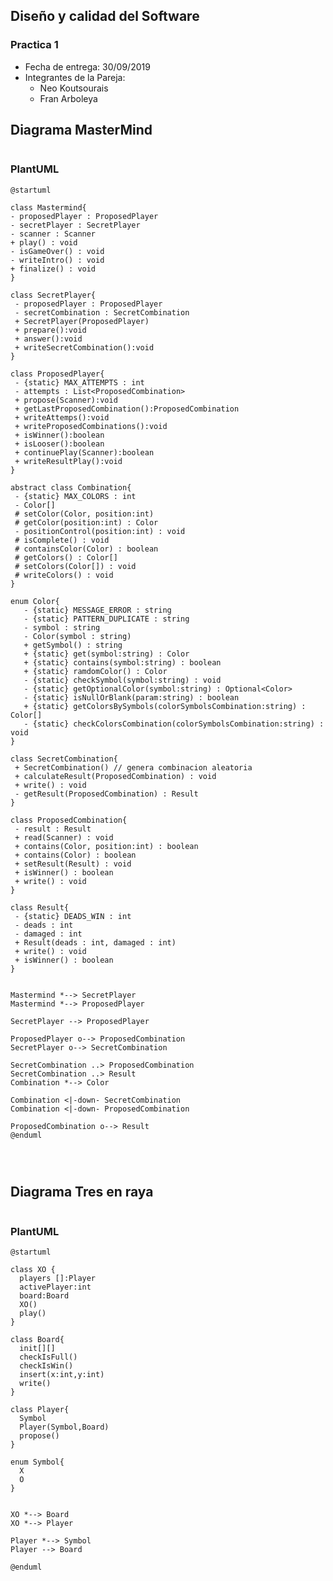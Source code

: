 ## Diseño y calidad del Software 
### Practica 1
* Fecha de entrega: 30/09/2019
* Integrantes de la Pareja:
  * Neo Koutsourais
  * Fran Arboleya
   
## Diagrama MasterMind

<p align="center">
  <img alt="" src="https://plantuml-server.kkeisuke.app/svg/ZLPTJzim57tlhx34IxfIUAyGefGA8HLQjPsOD4sLctYTXMD7jWjYZF--wuyajfF1Ng0vzzphSwvlRtEbD9RwMBB186TOANIFbIQofBnu6w0nggIeX2B5Yk5N8j44hIB0K1J99T4DOHCysd2EENSHzsc0HgY2S3O4x5dGmh2ekiKbMJuJ6S4lacfonxKK0Jn2Fod7ZFucBVXUwm-F1mV_Ow7nC1Fb7YfhAdXZ9C20EOhgPt6beILKabHOWhI94OOiXhbwCSucpW0WrbZdX9hHk8aFS7xUuCeqpT_H_VJRRhhTpkzNsmtefLpREDQQb9LM02seqXTrZU2SIw_K1Z9_Bu6w0z4Bc8EUJ53OWxQMflPmrR7QanIHg7gaHWHWUo4OmTp32m5fAPmBhYa_4jEMLdx8i8UkYJeoUrT1O_5UQObpZLo70q4zxPqj5yjrsDoPO49-_m6VJs1ej7tCxDzJ10QfgJC1yj0o3ZKZ2a4vYxhfz96PC5FEEapVeHDe1KYj6D71r1lSz09JhW8f9jusevMXikRin8BAF1gLjaqCCkiM4duiNHdJihXfyyrcUZlVpTVhvHfIeDUK7rBMoepj-c5tytMrk9jDj_EKgLxBlM0fwYmciQ4DsfdTs8YL6kIDsdE1uzCdFZcuYuXPTxLBRniR9KXS5g9q2kEgWU_y5ycVlCfEOT_sA044Boip3fY5veEiEdnXuvTf0QeUZemjvJN3_2c3nOJBpxqqytBzwiIgB3VF_Y7uogHjj6FLjUogXMlaytfzQptvievGpmP5v-TW01O2XakqU6xsEGQZMaYAtGB1B3yoNA-8h6Sz1LVYrqdulHkR9dsSxABTNTxPED8Ismnpe2IuQ3PRgAGPpBwb4rrfoasZgZ7W_aN7jFiuoKewqRXpDP8LUZEVtcnsZtSFmGOjm9aAdt693wHea94lbGN4qvWrxB-JVwW6YOFshGPz6OyluvUKD9Yy7mn2CkeZnCz8X9pmLp8g95eT8MVGWT3PsKVbKgOVeX2shjn2Yl2BF-D2lF1nZunUMf-8GG_el7aXLuGNy7xv5m00.svg">
</p>

### PlantUML
 
 ```PlantUML
@startuml

class Mastermind{
 - proposedPlayer : ProposedPlayer
 - secretPlayer : SecretPlayer
 - scanner : Scanner
 + play() : void
 - isGameOver() : void
 - writeIntro() : void
 + finalize() : void
}

class SecretPlayer{
  - proposedPlayer : ProposedPlayer
  - secretCombination : SecretCombination
  + SecretPlayer(ProposedPlayer)
  + prepare():void 
  + answer():void
  + writeSecretCombination():void
}

class ProposedPlayer{
  - {static} MAX_ATTEMPTS : int
  - attempts : List<ProposedCombination>
  + propose(Scanner):void
  + getLastProposedCombination():ProposedCombination
  + writeAttemps():void
  + writeProposedCombinations():void
  + isWinner():boolean
  + isLooser():boolean
  + continuePlay(Scanner):boolean
  + writeResultPlay():void
}

abstract class Combination{
  - {static} MAX_COLORS : int
  - Color[]
  # setColor(Color, position:int)
  # getColor(position:int) : Color
  - positionControl(position:int) : void
  # isComplete() : void
  # containsColor(Color) : boolean
  # getColors() : Color[]
  # setColors(Color[]) : void
  # writeColors() : void
}

enum Color{
    - {static} MESSAGE_ERROR : string
    - {static} PATTERN_DUPLICATE : string
    - symbol : string
    - Color(symbol : string)
    + getSymbol() : string
    + {static} get(symbol:string) : Color
    + {static} contains(symbol:string) : boolean
    + {static} ramdomColor() : Color
    - {static} checkSymbol(symbol:string) : void
    - {static} getOptionalColor(symbol:string) : Optional<Color>
    - {static} isNullOrBlank(param:string) : boolean
    + {static} getColorsBySymbols(colorSymbolsCombination:string) : Color[]
    - {static} checkColorsCombination(colorSymbolsCombination:string) : void
}

class SecretCombination{
  + SecretCombination() // genera combinacion aleatoria
  + calculateResult(ProposedCombination) : void
  + write() : void
  - getResult(ProposedCombination) : Result
}

class ProposedCombination{
  - result : Result
  + read(Scanner) : void
  + contains(Color, position:int) : boolean
  + contains(Color) : boolean
  + setResult(Result) : void
  + isWinner() : boolean
  + write() : void
}

class Result{
  - {static} DEADS_WIN : int
  - deads : int
  - damaged : int
  + Result(deads : int, damaged : int)
  + write() : void
  + isWinner() : boolean
}


Mastermind *--> SecretPlayer
Mastermind *--> ProposedPlayer

SecretPlayer --> ProposedPlayer

ProposedPlayer o--> ProposedCombination
SecretPlayer o--> SecretCombination

SecretCombination ..> ProposedCombination
SecretCombination ..> Result
Combination *--> Color

Combination <|-down- SecretCombination
Combination <|-down- ProposedCombination

ProposedCombination o--> Result
@enduml




```

## Diagrama Tres en raya

<p align="center">
  <img alt="" src="https://plantuml-server.kkeisuke.app/svg/JL3B2iCW4Bpx5HxJaln03YNqKEWfXHmQ23aO8rHgDAXf6qh_lRjg7mVNcP6PNRTodbc_J8eGhfXpjAtfar0wAxOAwsZNbwS0GMFSovk8j9JQWpGOPiToZnLOMsURv0Nm-aI6PmoLMlgkxtg0_2BuzUWEYrB1a_XPwa2bTiBwx85jyXKhgdShlVXFZhDWTBDEWr40efH5deVMOIPhPkEIMUXbIWxqjd1gr0byVbiKkpZnbwK5a7X7BVLBqiz3Ag57MESR.svg">
</p>

### PlantUML
 
```PLantUML XO
@startuml

class XO {
  players []:Player
  activePlayer:int
  board:Board
  XO()
  play()
}

class Board{
  init[][]
  checkIsFull()
  checkIsWin()
  insert(x:int,y:int)
  write()
}

class Player{
  Symbol
  Player(Symbol,Board)
  propose()
}

enum Symbol{
  X
  O
}


XO *--> Board
XO *--> Player

Player *--> Symbol
Player --> Board

@enduml


```
